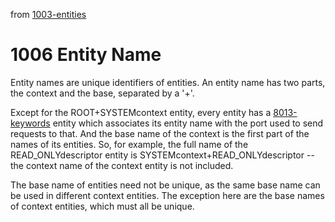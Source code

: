 from [1003-entities](1003-entities.md)
# 1006 Entity Name
Entity names are unique identifiers of entities. An entity name has two parts, the context and the base, separated by a '+'.

Except for the ROOT+SYSTEMcontext entity, every entity has a [8013-keywords](../6blog/21/21-3%20Q3/2133/8013-keywords.md) entity which associates its entity name with the port used to send requests to that. And the base name of the context is the first part of the names of its entities. So, for example, the full name of the READ_ONLYdescriptor entity is SYSTEMcontext+READ_ONLYdescriptor -- the context name of the context entity is not included.

The base name of entities need not be unique, as the same base name can be used in different context entities. The exception here are the base names of context entities, which must all be unique. 